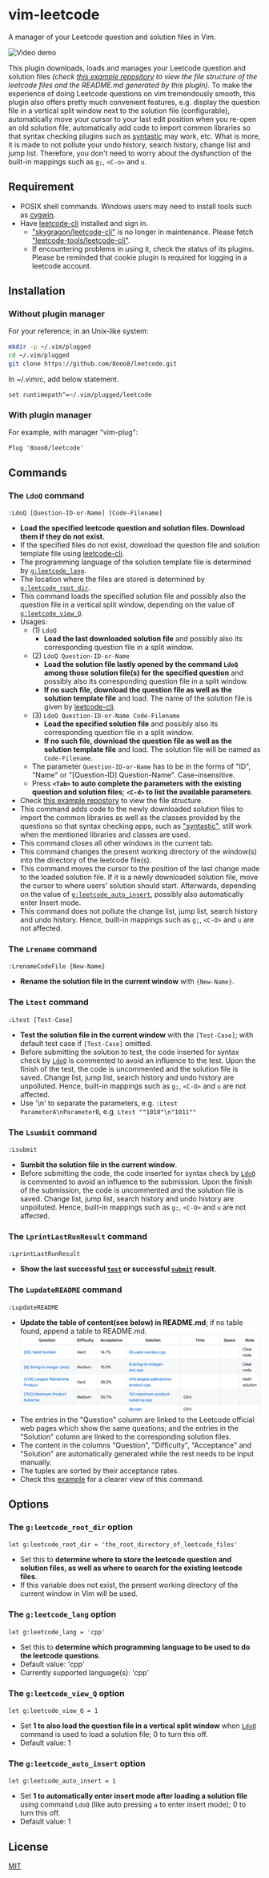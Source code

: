 # vim-leetcode

A manager of your Leetcode question and solution files in Vim.

![Video demo][video-demo]

This plugin downloads, loads and manages your Leetcode question and solution files _(check [this example repository][vim-leetcode-example] to view the file structure of the leetcode files and the README.md generated by this plugin)_. To make the experience of doing Leetcode questions on vim tremendously smooth, this plugin also offers pretty much convenient features, e.g. display the question file in a vertical split window next to the solution file (configurable), automatically move your cursor to your last edit position when you re-open an old solution file, automatically add code to import common libraries so that syntax checking plugins such as [syntastic][syntastic-repo] may work, etc. What is more, it is made to not pollute your undo history, search history, change list and jump list. Therefore, you don't need to worry about the dysfunction of the built-in mappings such as `g;`, `<C-o>` and `u`.

## Requirement

- POSIX shell commands. Windows users may need to install tools such as [cygwin].
- Have [leetcode-cli][leetcode-cli-repo] installed and sign in.
    - ["skygragon/leetcode-cli"][leetcode-cli-obsolete-repo] is no longer in maintenance. Please fetch ["leetcode-tools/leetcode-cli"][leetcode-cli-repo].
    - If encountering problems in using it, check the status of its plugins. Please be reminded that cookie plugin is required for logging in a leetcode account.

        
## Installation

### Without plugin manager

For your reference, in an Unix-like system:

```bash
mkdir -p ~/.vim/plugged
cd ~/.vim/plugged
git clone https://github.com/8ooo8/leetcode.git
```

In ~/.vimrc, add below statement.

```vim
set runtimepath^=~/.vim/plugged/leetcode
```

### With plugin manager

For example, with manager "vim-plug":

```vim
Plug '8ooo8/leetcode'
```


## Commands

### The `LdoQ` command

```
:LdoQ [Question-ID-or-Name] [Code-Filename]
```

- **Load the specified leetcode question and solution files. Download them if they do not exist.**
- If the specified files do not exist, download the question file and solution template file using [leetcode-cli][leetcode-cli-repo].
- The programming language of the solution template file is determined by [`g:leetcode_lang`](#the-gleetcode_lang-option).
- The location where the files are stored is determined by [`g:leetcode_root_dir`](#the-gleetcode_root_dir-option).
- This command loads the specified solution file and possibly also the question file in a vertical split window, depending on the value of [`g:leetcode_view_Q`](#the-gleetcode_view_q-option).
- Usages:
  - (1) `LdoQ`
    - **Load the last downloaded solution file** and possibly also its corresponding question file in a split window.
  - (2) `LdoQ Question-ID-or-Name`
    - **Load the solution file lastly opened by the command `LdoQ` among those solution file(s) for the specified question** and possibly also its corresponding question file in a split window.
    - **If no such file, download the question file as well as the solution template file** and load. The name of the solution file is given by [leetcode-cli][leetcode-cli-repo].
  - (3) `LdoQ Question-ID-or-Name Code-Filename`
    - **Load the specified solution file** and possibly also its corresponding question file in a split window.
    - **If no such file, download the question file as well as the solution template file** and load. The solution file will be named as `Code-Filename`.
  - The parameter `Question-ID-or-Name` has to be in the forms of "ID", "Name" or "[Question-ID] Question-Name". Case-insensitive.
  - Press **`<Tab>` to auto complete the parameters with the existing question and solution files**; **`<C-d>` to list the available parameters**.
- Check [this example repostory][vim-leetcode-example] to view the file structure.
- This command adds code to the newly downloaded solution files to import the common libraries as well as the classes provided by the questions so that syntax checking apps, such as ["syntastic"][syntastic-repo], still work when the mentioned libraries and classes are used.
- This command closes all other windows in the current tab.
- This command changes the present working directory of the window(s) into the directory of the leetcode file(s).
- This command moves the cursor to the position of the last change made to the loaded solution file. If it is a newly downloaded solution file, move the cursor to where users' solution should start. Afterwards, depending on the value of [`g:leetcode_auto_insert`](#the-gleetcode_auto_insert-option), possibly also automatically enter Insert mode.
- This command does not pollute the change list, jump list, search history and undo history. Hence, built-in mappings such as `g;`, `<C-O>` and `u` are not affected.

### The `Lrename` command

```
:LrenameCodeFile {New-Name}
```

- **Rename the solution file in the current window** with `{New-Name}`.

### The `Ltest` command

```
:Ltest [Test-Case]
```

- **Test the solution file in the current window** with the `[Test-Case]`; with default test case if `[Test-Case]` omitted.
- Before submitting the solution to test, the code inserted for syntax check by [`LdoQ`](#the-ldoq-command) is commented to avoid an influence to the test. Upon the finish of the test, the code is uncommented and the solution file is saved. Change list, jump list, search history and undo history are unpolluted. Hence, built-in mappings such as `g;`, `<C-O>` and `u` are not affected.
- Use '\n' to separate the parameters, e.g. `:Ltest ParameterA\nParameterB`, e.g. `Ltest ""1010"\n"1011""`

### The `Lsumbit` command

```
:Lsubmit
```

- **Sumbit the solution file in the current window**.
- Before submitting the code, the code inserted for syntax check by [`LdoQ`](#the-ldoq-command) is commented to avoid an influence to the submission. Upon the finish of the submission, the code is uncommented and the solution file is saved. Change list, jump list, search history and undo history are unpolluted. Hence, built-in mappings such as `g;`, `<C-O>` and `u` are not affected.

### The `LprintLastRunResult` command

```
:LprintLastRunResult
```
- **Show the last successful [`test`](#the-ltest-command) or successful [`submit`](#the-lsumbit-command) result**.

### The `LupdateREADME` command

```
:LupdateREADME
```

- **Update the table of content(see below) in README.md**; if no table found, append a table to README.md.
  ![Table of content in README.md][README-table-img]
- The entries in the "Question" column are linked to the Leetcode official web pages which show the same questions; and the entries in the "Solution" column are linked to the corresponding solution files.
- The content in the columns "Question", "Difficulty", "Acceptance" and "Solution" are automatically generated while the rest needs to be input manually.
- The tuples are sorted by their acceptance rates.
- Check this [example][vim-leetcode-example] for a clearer view of this command.

    
## Options

### The `g:leetcode_root_dir` option


```vim
let g:leetcode_root_dir = 'the_root_directory_of_leetcode_files'
```

- Set this to **determine where to store the leetcode question and solution files, as well as where to search for the existing leetcode files**.
- If this variable does not exist, the present working directory of the current window in Vim will be used.

### The `g:leetcode_lang` option

```vim
let g:leetcode_lang = 'cpp'
```

- Set this to **determine which programming language to be used to do the leetcode questions**.
- Default value: 'cpp'
- Currently supported language(s): 'cpp'

### The `g:leetcode_view_Q` option

```vim
let g:leetcode_view_Q = 1
```

- Set **1 to also load the question file in a vertical split window** when [`LdoQ`](#the-ldoq-command) command is used to load a solution file; 0 to turn this off.
- Default value: 1

### The `g:leetcode_auto_insert` option

```vim
let g:leetcode_auto_insert = 1
```

- Set **1 to automatically enter insert mode after loading a solution file** using command `LdoQ` (like auto pressing `a` to enter insert mode); 0 to turn this off.
- Default value: 1



## License
[MIT][MIT-license]

[MIT-license]: LICENSE
[README-table-img]: docs/screenshots/v0.4.0/README_table.png
[video-demo]: docs/screenshots/v0.1.0/demo.gif

[cygwin]: https://www.cygwin.com/
[leetcode-cli-obsolete-repo]: https://github.com/skygragon/leetcode-cli
[leetcode-cli-plugin-tutorial]: https://skygragon.github.io/leetcode-cli/commands#plugin
[leetcode-cli-repo]: https://github.com/leetcode-tools/leetcode-cli/
[syntastic-repo]: https://github.com/vim-syntastic/syntastic
[vim-leetcode-example]: https://github.com/8ooo8/algo-practices/tree/master/leetcode


